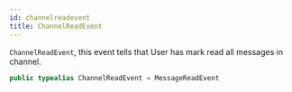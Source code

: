 ```yaml
---
id: channelreadevent 
title: ChannelReadEvent
--- 
```


`ChannelReadEvent`, this event tells that User has mark read all messages in channel.

``` swift
public typealias ChannelReadEvent = MessageReadEvent
```
